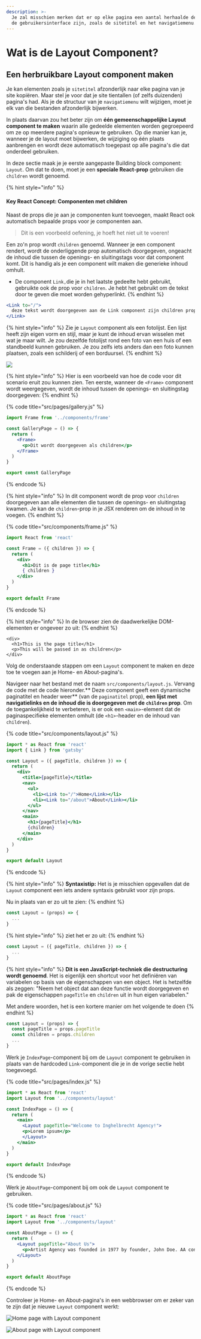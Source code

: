 ```yaml
---
description: >-
  Je zal misschien merken dat er op elke pagina een aantal herhaalde delen van
  de gebruikersinterface zijn, zoals de sitetitel en het navigatiemenu.
---
```


# Wat is de Layout Component?

## Een herbruikbare Layout component maken

Je kan elementen zoals je `sitetitel` afzonderlijk naar elke pagina van je site kopiëren. Maar stel je voor dat je site tientallen (of zelfs duizenden) pagina's had. Als je de structuur van je `navigatiemenu` wilt wijzigen, moet je elk van die bestanden afzonderlijk bijwerken.

In plaats daarvan zou het beter zijn om **één gemeenschappelijke Layout component te maken** waarin alle gedeelde elementen worden gegroepeerd om ze op meerdere pagina's opnieuw te gebruiken. Op die manier kan je, wanneer je de layout moet bijwerken, de wijziging op één plaats aanbrengen en wordt deze automatisch toegepast op alle pagina's die dat onderdeel gebruiken.

In deze sectie maak je je eerste aangepaste Building block component: `Layout`. Om dat te doen, moet je een **speciale React-prop** gebruiken die `children` wordt genoemd.

{% hint style="info" %}
#### Key React Concept: Componenten met children

Naast de props die je aan je componenten kunt toevoegen, maakt React ook automatisch bepaalde props voor je componenten aan.

> Dit is een voorbeeld oefening, je hoeft het niet uit te voeren!

Een zo'n prop wordt `children` genoemd. Wanneer je een component rendert, wordt de onderliggende prop automatisch doorgegeven, ongeacht de inhoud die tussen de openings- en sluitingstags voor dat component komt. Dit is handig als je een component wilt maken die generieke inhoud omhult.

* De component `Link,`die je in het laatste gedeelte hebt gebruikt, gebruikte ook de prop voor `children`. Je hebt het gebruikt om de tekst door te geven die moet worden gehyperlinkt.
{% endhint %}

```jsx
<Link to="/">
  deze tekst wordt doorgegeven aan de Link component zijn children prop!
</Link>
```

{% hint style="info" %}
Zie je `Layout` component als een fotolijst. Een lijst heeft zijn eigen vorm en stijl, maar je kunt de inhoud ervan wisselen met wat je maar wilt. Je zou dezelfde fotolijst rond een foto van een huis of een standbeeld kunnen gebruiken. Je zou zelfs iets anders dan een foto kunnen plaatsen, zoals een schilderij of een borduursel.
{% endhint %}

![](<../../.gitbook/assets/image (110).png>)

{% hint style="info" %}
Hier is een voorbeeld van hoe de code voor dit scenario eruit zou kunnen zien. Ten eerste, wanneer de `<Frame>` component  wordt weergegeven, wordt de inhoud tussen de openings- en sluitingstag doorgegeven:
{% endhint %}

{% code title="src/pages/gallery.js" %}
```jsx
import Frame from '../components/frame'

const GalleryPage = () => {
  return (
    <Frame>
      <p>Dit wordt doorgegeven als children</p>
    </Frame>
  )
}

export const GalleryPage
```
{% endcode %}

{% hint style="info" %}
In dit component wordt de prop voor `children` doorgegeven aan alle elementen die tussen de openings- en sluitingstag kwamen. Je kan de `children`-prop in je JSX renderen om de inhoud in te voegen.
{% endhint %}

{% code title="src/components/frame.js" %}
```jsx
import React from 'react'

const Frame = ({ children }) => {
  return (
    <div>
      <h1>Dit is de page title</h1>
      { children }
    </div>
  )
}

export default Frame
```
{% endcode %}

{% hint style="info" %}
In de browser zien de daadwerkelijke DOM-elementen er ongeveer zo uit:
{% endhint %}

```markup
<div>
  <h1>This is the page title</h1>
  <p>This will be passed in as children</p>
</div>
```

Volg de onderstaande stappen om een `Layout` component te maken en deze toe te voegen aan je Home- en About-pagina's.

Navigeer naar het bestand met de naam `src/components/layout.js`. Vervang de code met de code hieronder.** Deze component geeft een dynamische paginatitel en header weer** (van de `paginatitel` prop), **een lijst met navigatielinks en de inhoud die is doorgegeven met de **`children`** prop**. Om de toegankelijkheid te verbeteren, is er ook een `<main>`-element dat de paginaspecifieke elementen omhult (de `<h1>`-header en de inhoud van `children`).

{% code title="src/components/layout.js" %}
```jsx
import * as React from 'react'
import { Link } from 'gatsby'

const Layout = ({ pageTitle, children }) => {
  return (
    <div>
      <title>{pageTitle}</title>
      <nav>
        <ul>
          <li><Link to="/">Home</Link></li>
          <li><Link to="/about">About</Link></li>
        </ul>
      </nav>
      <main>
        <h1>{pageTitle}</h1>
        {children}
      </main>
    </div>
  )
}

export default Layout
```
{% endcode %}

{% hint style="info" %}
**Syntaxistip:** Het is je misschien opgevallen dat de `Layout` component een iets andere syntaxis gebruikt voor zijn props.

Nu in plaats van er zo uit te zien:
{% endhint %}

```jsx
const Layout = (props) => {
  ...
}
```

{% hint style="info" %}
ziet het er zo uit:
{% endhint %}

```jsx
const Layout = ({ pageTitle, children }) => {
  ...
}
```

{% hint style="info" %}
**Dit is een JavaScript-techniek die destructuring wordt genoemd**. Het is eigenlijk een shortcut voor het definiëren van variabelen op basis van de eigenschappen van een object. Het is hetzelfde als zeggen: "Neem het object dat aan deze functie wordt doorgegeven en pak de eigenschappen `pageTitle` en `children` uit in hun eigen variabelen."

Met andere woorden, het is een kortere manier om het volgende te doen
{% endhint %}

```jsx
const Layout = (props) => {
  const pageTitle = props.pageTitle
  const children = props.children
  ...
}
```

Werk je `IndexPage`-component bij om de `Layout` component te gebruiken in plaats van de hardcoded `Link`-component die je in de vorige sectie hebt toegevoegd.

{% code title="src/pages/index.js" %}
```jsx
import * as React from 'react'
import Layout from '../components/layout'

const IndexPage = () => {
  return (
    <main>
      <Layout pageTitle="Welcome to Inghelbrecht Agency!">
      <p>Lorem ipsum</p>
      </Layout>
    </main>
  )
}

export default IndexPage
```
{% endcode %}

Werk je `AboutPage`-component bij om ook de `Layout` component te gebruiken.

{% code title="src/pages/about.js" %}
```jsx
import * as React from 'react'
import Layout from '../components/layout'

const AboutPage = () => {
  return (
    <Layout pageTitle="About Us">
      <p>Artist Agency was founded in 1977 by founder, John Doe. AA continues to be at the forefront of art by establishing the careers of our talents on a holistic level -- and setting trends within the industry. </p>
    </Layout>
  )
}

export default AboutPage
```
{% endcode %}

Controleer je Home- en About-pagina's in een webbrowser om er zeker van te zijn dat je nieuwe `Layout` component werkt:

![Home page with Layout component](<../../.gitbook/assets/image (111).png>)

![About page with Layout component](<../../.gitbook/assets/image (112).png>)
